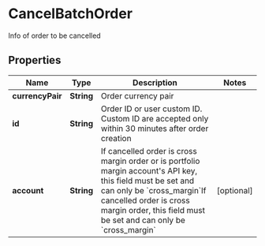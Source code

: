 
# CancelBatchOrder

Info of order to be cancelled

## Properties

Name | Type | Description | Notes
------------ | ------------- | ------------- | -------------
**currencyPair** | **String** | Order currency pair | 
**id** | **String** | Order ID or user custom ID. Custom ID are accepted only within 30 minutes after order creation | 
**account** | **String** | If cancelled order is cross margin order or is portfolio margin account&#39;s API key, this field must be set and can only be &#x60;cross_margin&#x60;If cancelled order is cross margin order, this field must be set and can only be &#x60;cross_margin&#x60; |  [optional]

